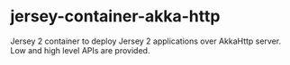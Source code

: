 # jersey-container-akka-http
Jersey 2 container to deploy Jersey 2 applications over AkkaHttp server. Low and high level APIs are provided.
